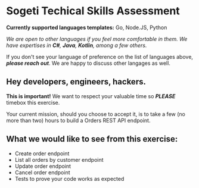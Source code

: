 # Sogeti Techical Skills Assessment

**Currently supported languages templates:** Go, Node.JS, Python

_We are open to other languages if you feel more comfortable in them. We have expertises in **C#**, **Java**, **Kotlin**, among a few others._

If you don't see your language of preference on the list of languages above, **_please reach out_**. We are happy to discuss other langages as well.

## Hey developers, engineers, hackers. 
**This is important!** We want to respect your valuable time so **_PLEASE_** timebox this exercise.

Your current mission, should you choose to accept it, is to take a few (no more than two) hours to build a Orders REST API endpoint.

## What we would like to see from this exercise:
* Create order endpoint
* List all orders by customer endpoint
* Update order endpoint
* Cancel order endpoint
* Tests to prove your code works as expected


